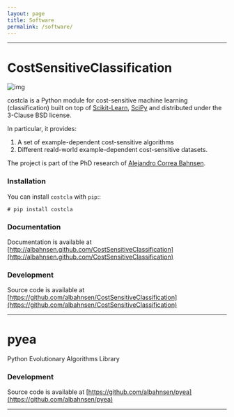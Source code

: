 ```yaml
---
layout: page
title: Software
permalink: /software/
---
```


---

CostSensitiveClassification
===========================

![img](https://raw.githubusercontent.com/albahnsen/CostSensitiveClassification/master/logo.png)

costcla is a Python module for cost-sensitive machine learning (classification)
built on top of [Scikit-Learn](http://scikit-learn.org/stable/), [SciPy](http://www.scipy.org/)
and distributed under the 3-Clause BSD license.

In particular, it provides:

1. A set of example-dependent cost-sensitive algorithms
2. Different reald-world example-dependent cost-sensitive datasets.

The project is part of the PhD research of [Alejandro Correa Bahnsen](http://albahnsen.com).

### Installation

You can install ``costcla`` with ``pip``::

    # pip install costcla
    
### Documentation

Documentation is available at 
[http://albahnsen.github.com/CostSensitiveClassification](http://albahnsen.github.com/CostSensitiveClassification)

### Development

Source code is available at [https://github.com/albahnsen/CostSensitiveClassification](https://github.com/albahnsen/CostSensitiveClassification)

------

pyea
===========================

Python Evolutionary Algorithms Library

### Development

Source code is available at [https://github.com/albahnsen/pyea](https://github.com/albahnsen/pyea)

-----